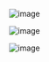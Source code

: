 ![image](https://user-images.githubusercontent.com/48985550/119395491-65735a00-bcf5-11eb-9126-41b6d26fb41b.png)

![image](https://user-images.githubusercontent.com/48985550/119395530-76bc6680-bcf5-11eb-96f3-5f2986a31797.png)

![image](https://user-images.githubusercontent.com/48985550/119395575-863baf80-bcf5-11eb-9ea7-ef3c0e03c3d3.png)
